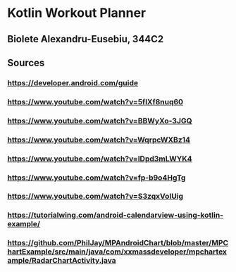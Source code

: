 # Kotlin Workout Planner
## Biolete Alexandru-Eusebiu, 344C2

## Sources
### https://developer.android.com/guide
### https://www.youtube.com/watch?v=5flXf8nuq60
### https://www.youtube.com/watch?v=BBWyXo-3JGQ
### https://www.youtube.com/watch?v=WqrpcWXBz14
### https://www.youtube.com/watch?v=lDpd3mLWYK4
### https://www.youtube.com/watch?v=fp-b9o4HgTg
### https://www.youtube.com/watch?v=S3zqxVoIUig
### https://tutorialwing.com/android-calendarview-using-kotlin-example/
### https://github.com/PhilJay/MPAndroidChart/blob/master/MPChartExample/src/main/java/com/xxmassdeveloper/mpchartexample/RadarChartActivity.java